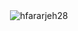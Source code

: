 

<p>&nbsp;<img align="center" src="https://github-readme-stats.vercel.app/api?username=abu-hasan98&show_icons=true&locale=en" alt="hfararjeh28" /></p>
